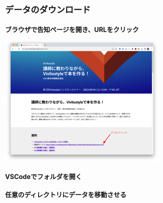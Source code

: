 # データのダウンロード

## ブラウザで告知ページを開き、URLをクリック

![](/images/2-introduction-to-vivliostyle/1-download-data/1.png)

## VSCodeでフォルダを開く

## 任意のディレクトリにデータを移動させる

